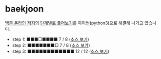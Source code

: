# baekjoon

[백준 온라인 저지](https://www.acmicpc.net/)의 [단계별로 풀어보기](https://www.acmicpc.net/step)를 파이썬(python3)으로 해결해 나가고 있습니다.

- step 1: ■■■□■■■■ 7 / 8 ([소스 보기](step_solution/step_01.md))
- step 2: ■■■■■■■□ 7 / 8 ([소스 보기](step_solution/step_02.md))
- step 3: ■■■■■■■■■■■■ 12 / 12 ([소스 보기](step_solution/step_03.md))

